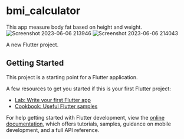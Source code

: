 # bmi_calculator

This app measure body fat based on height and weight.
![Screenshot 2023-06-06 213946](https://github.com/bikashparida/bmi_calculator/assets/125130144/ddfd4f79-e4ec-448b-819c-86cc0085bd0d)
![Screenshot 2023-06-06 214043](https://github.com/bikashparida/bmi_calculator/assets/125130144/10c5692e-f258-40f2-b7c6-e2eb733c1b35)


A new Flutter project.

## Getting Started

This project is a starting point for a Flutter application.

A few resources to get you started if this is your first Flutter project:

- [Lab: Write your first Flutter app](https://docs.flutter.dev/get-started/codelab)
- [Cookbook: Useful Flutter samples](https://docs.flutter.dev/cookbook)

For help getting started with Flutter development, view the
[online documentation](https://docs.flutter.dev/), which offers tutorials,
samples, guidance on mobile development, and a full API reference.

